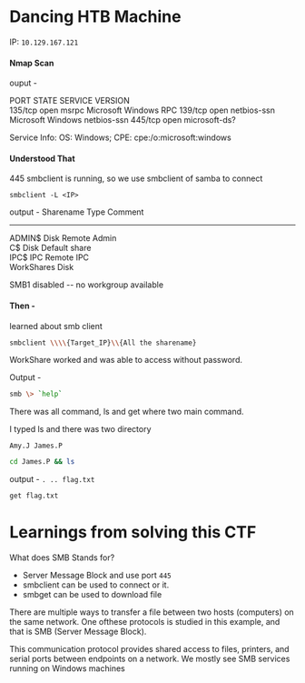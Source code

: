 # Dancing HTB Machine

IP: `10.129.167.121`

#### Nmap Scan

ouput -

PORT    STATE SERVICE       VERSION                                                                     
135/tcp open  msrpc         Microsoft Windows RPC
139/tcp open  netbios-ssn   Microsoft Windows netbios-ssn
445/tcp open  microsoft-ds? 

Service Info: OS: Windows; CPE: cpe:/o:microsoft:windows


#### Understood That 

445 smbclient is running, so we use smbclient of samba to connect

`smbclient -L <IP>`

output -
Sharename       Type      Comment
---------       ----      -------
  ADMIN$          Disk      Remote Admin                          
  C$              Disk      Default share                       
  IPC$            IPC       Remote IPC                 
  WorkShares      Disk                                    

SMB1 disabled -- no workgroup available

#### Then - 
learned about smb client

```bash
smbclient \\\\{Target_IP}\\{All the sharename}
```

WorkShare worked and was able to access without password.

Output -

```bash
smb \> `help`
```

There was all command, ls and get where two main command.

I typed ls and there was two directory

`
Amy.J
James.P
`

```bash
cd James.P && ls
```

output -
`
.
..
flag.txt
`

```bash
get flag.txt
```



# Learnings from solving this CTF

What does SMB Stands for?
- Server Message Block and use port `445`
- smbclient can be used to connect or it.
- smbget can be used to download file

There are multiple ways to transfer a file between two hosts (computers) on the same network. One ofthese protocols is studied in this example, and that is SMB (Server Message Block). 

This communication protocol provides shared access to files, printers, and serial ports between endpoints on a network. We mostly see SMB services running on Windows machines

